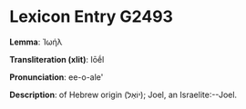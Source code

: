 # Lexicon Entry G2493

**Lemma**: Ἰωήλ

**Transliteration (xlit)**: Iōḗl

**Pronunciation**: ee-o-ale'

**Description**:
of Hebrew origin (יוֹאֵל); Joel, an Israelite:--Joel.
